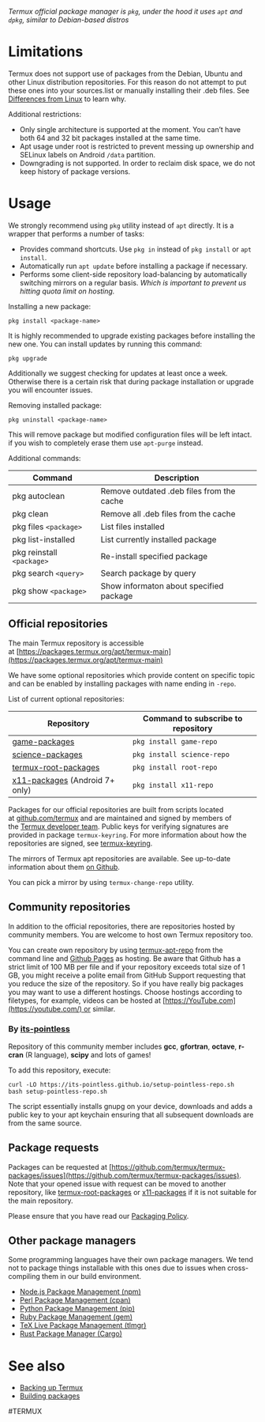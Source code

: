 *Termux official package manager is `pkg`, under the hood it uses `apt` and `dpkg`, similar to Debian-based distros*
# Limitations
Termux does not support use of packages from the Debian, Ubuntu and other Linux distribution repositories. For this reason do not attempt to put these ones into your sources.list or manually installing their .deb files. See [Differences from Linux](https://wiki.termux.com/wiki/Differences_from_Linux) to learn why. 

Additional restrictions:
- Only single architecture is supported at the moment. You can’t have both 64 and 32 bit packages installed at the same time.
- Apt usage under root is restricted to prevent messing up ownership and SELinux labels on Android `/data` partition.
- Downgrading is not supported. In order to reclaim disk space, we do not keep history of package versions.

# Usage

We strongly recommend using `pkg` utility instead of `apt` directly. It is a wrapper that performs a number of tasks:
- Provides command shortcuts. Use `pkg in` instead of `pkg install` or `apt install`. 
- Automatically run `apt update` before installing a package if necessary.
- Performs some client-side repository load-balancing by automatically switching mirrors on a regular basis. *Which is important to prevent us hitting quota limit on hosting.*

Installing a new package:
```
pkg install <package-name> 
```
It is highly recommended to upgrade existing packages before installing the new one. You can install updates by running this command:
```
pkg upgrade
```
Additionally we suggest checking for updates at least once a week. Otherwise there is a certain risk that during package installation or upgrade you will encounter issues.

Removing installed package:
```
pkg uninstall <package-name>
```
This will remove package but modified configuration files will be left intact. if you wish to completely erase them use `apt-purge` instead.

Additional commands:

| Command | Description |
| ------- | ----------- |
| pkg autoclean | Remove outdated .deb files from the cache |
| pkg clean | Remove all .deb files from the cache |
| pkg files `<package>` | List files installed |
| pkg list-installed  | List currently installed package  |
| pkg reinstall `<package>` | Re-install specified package |
| pkg search `<query>` | Search package by query                    | 
| pkg show `<package>` | Show informaton about specified package    |

## Official repositories

The main Termux repository is accessible at [https://packages.termux.org/apt/termux-main](https://packages.termux.org/apt/termux-main)

We have some optional repositories which provide content on specific topic and can be enabled by installing packages with name ending in `-repo`.

List of current optional repositories:

|Repository|Command to subscribe to repository|
|---|---|
|[game-packages](https://github.com/termux/game-packages)|`pkg install game-repo`|
|[science-packages](https://github.com/termux/science-packages)|`pkg install science-repo`|
|[termux-root-packages](https://github.com/termux/termux-root-packages)|`pkg install root-repo`|
|[x11-packages](https://github.com/termux/x11-packages) (Android 7+ only)|`pkg install x11-repo`|

Packages for our official repositories are built from scripts located at [github.com/termux](https://github.com/termux) and are maintained and signed by members of the [Termux developer team](https://github.com/orgs/termux/people). Public keys for verifying signatures are provided in package `termux-keyring`. For more information about how the repositories are signed, see [termux-keyring](https://wiki.termux.com/wiki/Termux-keyring).

The mirrors of Termux apt repositories are available. See up-to-date information about them [on Github](https://github.com/termux/termux-packages/wiki/Mirrors).

You can pick a mirror by using `termux-change-repo` utility.

## Community repositories

In addition to the official repositories, there are repositories hosted by community members. You are welcome to host own Termux repository too.

You can create own repository by using [termux-apt-repo](https://github.com/termux/termux-apt-repo) from the command line and [Github Pages](https://pages.github.com/) as hosting. Be aware that Github has a strict limit of 100 MB per file and if your repository exceeds total size of 1 GB, you might receive a polite email from GitHub Support requesting that you reduce the size of the repository. So if you have really big packages you may want to use a different hostings. Choose hostings according to filetypes, for example, videos can be hosted at [https://YouTube.com](https://youtube.com/) or similar.

### By [its-pointless](https://github.com/its-pointless/its-pointless.github.io)

Repository of this community member includes **gcc**, **gfortran**, **octave**, **r-cran** (R language), **scipy** and lots of games!

To add this repository, execute:
```
curl -LO https://its-pointless.github.io/setup-pointless-repo.sh
bash setup-pointless-repo.sh
```
The script essentially installs gnupg on your device, downloads and adds a public key to your apt keychain ensuring that all subsequent downloads are from the same source.

## Package requests

Packages can be requested at [https://github.com/termux/termux-packages/issues](https://github.com/termux/termux-packages/issues). Note that your opened issue with request can be moved to another repository, like [termux-root-packages](https://github.com/termux/termux-root-packages) or [x11-packages](https://github.com/termux/x11-packages) if it is not suitable for the main repository.

Please ensure that you have read our [Packaging Policy](https://github.com/termux/termux-packages/blob/master/CONTRIBUTING.md#a-note-about-package-requests).

## Other package managers

Some programming languages have their own package managers. We tend not to package things installable with this ones due to issues when cross-compiling them in our build environment.

- [Node.js Package Management (npm)](https://wiki.termux.com/wiki/Node.js "Node.js")
- [Perl Package Management (cpan)](https://wiki.termux.com/wiki/Perl "Perl")
- [Python Package Management (pip)](https://wiki.termux.com/wiki/Python "Python")
- [Ruby Package Management (gem)](https://wiki.termux.com/wiki/Ruby "Ruby")
- [TeX Live Package Management (tlmgr)](https://wiki.termux.com/wiki/TeX_Live "TeX Live")
- [Rust Package Manager (Cargo)](https://wiki.termux.com/wiki/Development_Environments#Rust "Development Environments")

# See also

- [Backing up Termux](https://wiki.termux.com/wiki/Backing_up_Termux "Backing up Termux")
- [Building packages](https://wiki.termux.com/wiki/Building_packages "Building packages")

#TERMUX 